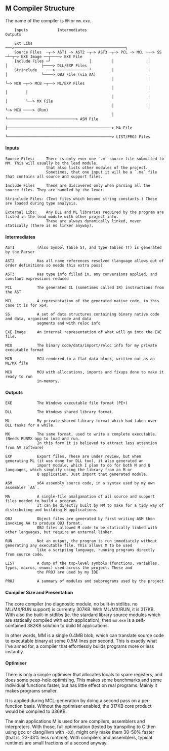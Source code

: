 ## M Compiler Structure

The name of the compiler is `MM` or `mm.exe`.

````
    Inputs             Intermediates                                                            Outputs

    Ext Libs      ───>─────────────────────────────────────────────────┐
    Source Files  ─┬─> AST1 ─> AST2 ─┬─> AST3 ─┬─> PCL ─> MCL ─┬─> SS ─┴─┬─> EXE Image ──┬────> EXE File
    Include Files ─┘                 │         │               │         │               ├────> DLL/EXP Files
    Strinclude    ───>───────────────┘         │               │         │               └────> OBJ File (via AA)
                                               │               │         └─> MCU ─┬─> MCB ─┬──> ML/EXP Files
                                               │               │                  │        │
                                               │               │                  │        └──> MX File
                                               │               │                  └─> MCX ────> (Run)
                                               │               └──────────────────────────────> ASM File
                                               ├──────────────────────────────────────────────> MA File
                                               └──────────────────────────────────────────────> LIST/PROJ Files
````

#### Inputs
````
Source Files:     There is only ever one `.m` source file submitted to MM. This will usually be the lead module,
                  that also lists other modules of the project.
                  Sometimes, that one input it will be a `.ma` file that contains all source and support files.

Include Files     These are discovered only when parsing all the source files. They are handled by the lexer.

Strinclude Files: (Text files which become string constants.) These are loaded during type analysis.

External Libs:    Any DLL and ML libraries required by the program are listed in the lead module with other project info.
                  These are always dynamically linked, never statically (there is no linker anyway).
````
#### Intermediates
````
AST1          (Also Symbol Table ST, and type tables TT) is generated by the Parser

AST2          Has all name references resolved (language allows out of order definitions so needs this extra pass)

AST3          Has type info filled in, any conversions applied, and constant expressions reduced

PCL           The generated IL (sometimes called IR) instructions from the AST

MCL           A representation of the generated native code, in this case it is for x64.

SS            A set of data structures containing binary native code and data, organised into code and data
              segments and with reloc info

EXE Image     An internal representation of what will go into the EXE file.

MCU           The binary code/data/import/reloc info for my private executable format

MCB           MCU rendered to a flat data block, written out as an ML/MX file

MCX           MCU with allocations, imports and fixups done to make it ready to run
              in-memory.
````
#### Outputs
````
EXE           The Windows executable file format (PE+)

DLL           The Windows shared library format.

ML            My private shared library format which had taken over DLL tasks for a while.

MX            The same format, used to write a complete executable. (Needs RUNMX app to load and run.
              In this form it is believed to attract less attention from AV software)

EXP           Export files. These are under review, but when generating ML (it was done for DLL too), it also generated an
              import module, which I plan to do for both M and Q languages, which simplify using the library from an M or
              Q application. Just import that generated module.

ASM           x64 assembly source code, in a syntax used by my own assembler `AA`.

MA            A single-file amalgamation of all source and support files needed to build a program.
              It can be directly built by MM to make for a tidy way of distributing and building M applications.

OBJ           Object files are generated by first writing ASM then invoking AA to produce OBJ format.
              OBJ files allowed M code to be statically linked with other languages, but require an external linker.

RUN           Not an output, the program is run immediately without generating any executable file. This allows M to be used
              like a scripting language, running programs directly from source code.

LIST          A dump of the top-level symbols (functions, variables, types, macros, enums) used across the project. These and
              the PROJ are used by my IDE

PROJ          A summary of modules and subprograms used by the project

````

#### Compiler Size and Presentation

The core compiler (no diagnostic module, no built-in stdlibs. no ML/MX/RUN support) is currently 307KB. With ML/MX/RUN, it is 317KB. With also the built-in stdlibs (ie. the stardard library source modules which are statically compiled with each application), then `mm.exe` is a self-contained 382KB solution to build M applications.

In other words, MM is a single 0.4MB blob, which can translate source code to executable binary at some 0.5M lines per second. This is exactly what I've aimed for, a compiler that effortlessly builds programs more or less instantly. 

#### Optimiser

There is only a simple optimiser that allocates locals to spare registers, and does some peep-hole optimising. This makes some benchmarks and some individual functions faster, but has little effect on real programs. Mainly it makes programs smaller.

It is applied during MCL-generation by doing a second pass on a per-function basis. Without the optimiser enabled, the 317KB core product would be compiled to 336KB.

The main applications M is used for are compilers, assemblers and interpreters. With those, full optimisation (tested by transpiling to C then using gcc or clang/llvm with `-O3`), might only make them 30-50% faster (that is, 23-33% less runtime). With compilers and assemblers, typical runtimes are small fractions of a second anyway.

